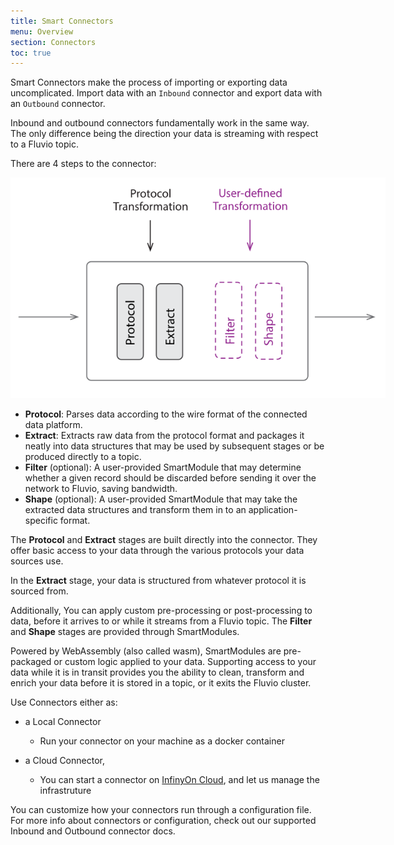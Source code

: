 ```yaml
---
title: Smart Connectors
menu: Overview
section: Connectors
toc: true
---
```


Smart Connectors make the process of importing or exporting data uncomplicated.
Import data with an `Inbound` connector and export data with an `Outbound` connector.

Inbound and outbound connectors fundamentally work in the same way. The only difference being the direction your data is streaming with respect to a Fluvio topic.

There are 4 steps to the connector:

<img src="./images/smart-connectors-extra.svg"
     alt="Smart Connectors"
     style="justify: center; max-width: 600px" />

- **Protocol**: Parses data according to the wire format of the connected data platform.
- **Extract**: Extracts raw data from the protocol format and packages it neatly into data structures
  that may be used by subsequent stages or be produced directly to a topic.
- **Filter** (optional): A user-provided SmartModule that may determine whether a given record
  should be discarded before sending it over the network to Fluvio, saving bandwidth.
- **Shape** (optional): A user-provided SmartModule that may take the extracted data structures and
  transform them in to an application-specific format.

The **Protocol** and **Extract** stages are built directly into the
connector. They offer basic access to your data through the various protocols your data sources use.

In the **Extract** stage, your data is structured from whatever protocol it is sourced from.

Additionally, You can apply custom pre-processing or post-processing to data, before it
arrives to or while it streams from a Fluvio topic. The **Filter** and **Shape** stages are provided through SmartModules.

Powered by WebAssembly (also called wasm), SmartModules are pre-packaged or custom logic applied to your data. Supporting access to your data while it is in transit provides you the ability to clean, transform and enrich your data before it is stored in a topic, or it exits the Fluvio cluster.

Use Connectors either as: 
* a Local Connector
  * Run your connector on your machine as a docker container

* a Cloud Connector,
  * You can start a connector on [InfinyOn Cloud], and let us manage the infrastruture

You can customize how your connectors run through a configuration file. For more info about connectors or configuration, check out our supported Inbound and Outbound connector docs.

[InfinyOn Cloud]: https://infinyon.cloud